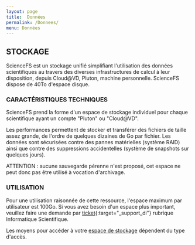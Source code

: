 ```yaml
---
layout: page
title:  Données   
permalink: /Donnees/
menu: Données
---
```


## STOCKAGE
ScienceFS est un stockage unifié simplifiant l'utilisation des données scientifiques au travers des diverses
infrastructures de calcul à leur disposition, depuis Cloud@VD, Pluton, machine personnelle. ScienceFS dispose de 40To d'espace disque.

### CARACTÉRISTIQUES TECHNIQUES
ScienceFS prend la forme d'un espace de stockage individuel pour chaque scientifique ayant un compte "Pluton" ou "Cloud@VD".

Les performances permettent de stocker et transférer des fichiers de taille assez grande, de l'ordre de quelques dizaines de Go par fichier.
Les données sont sécurisées contre des pannes matérielles (système RAID) ainsi que contre des suppressions accidentelles
(système de snapshots sur quelques jours).

ATTENTION : aucune sauvegarde pérenne n'est proposé, cet espace ne peut donc pas être utilisé à vocation d'archivage.

### UTILISATION
Pour une utilisation raisonnée de cette ressource, l'espace maximum par 
utilisateur est 100Go. Si vous avez besoin d'un espace plus important, 
veuillez faire une demande par [ticket](http://sos.di.u-psud.fr/){:target="_support_di"} rubrique Informatique Scientifique.

Les moyens pour accéder à votre [espace de stockage](/AccesSFS/) dépendent du type d'accès.
